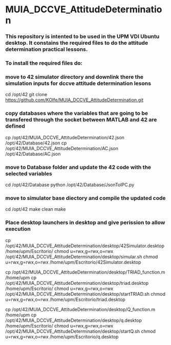 # MUIA_DCCVE_AttitudeDetermination
### This repository is intented to be used in the UPM VDI Ubuntu desktop. It constains the required files to do the attitude determination practical lessons.
### To install the required files do:

### move to 42 simulator directory and downlink there the simulation inputs for dccve attitude determination lesons
cd /opt/42
git clone https://github.com/KOlfe/MUIA_DCCVE_AttitudeDetermination.git

### copy databases where the variables that are going to be transfered through the socket between MATLAB and 42 are defined
cp /opt/42/MUIA_DCCVE_AttitudeDetermination/42.json /opt/42/Database/42.json
cp /opt/42/MUIA_DCCVE_AttitudeDetermination/AC.json /opt/42/Database/AC.json

### move to Database folder and update the 42 code with the selected variables
cd /opt/42/Database
python /opt/42/Database/JsonToIPC.py

### move to simulator base diectory and compile the updated code
cd /opt/42
make clean
make

### Place desktop launchers in desktop and give perission to allow execution 
cp /opt/42/MUIA_DCCVE_AttitudeDetermination/desktop/42Simulator.desktop /home/upm/Escritorio/
chmod u=rwx,g=rwx,o=rwx /opt/42/MUIA_DCCVE_AttitudeDetermination/desktop/simular.sh 
chmod u=rwx,g=rwx,o=rwx /home/upm/Escritorio/42Simulator.desktop

cp /opt/42/MUIA_DCCVE_AttitudeDetermination/desktop/TRIAD_function.m /home/upm
cp /opt/42/MUIA_DCCVE_AttitudeDetermination/desktop/triad.desktop /home/upm/Escritorio/
chmod u=rwx,g=rwx,o=rwx /opt/42/MUIA_DCCVE_AttitudeDetermination/desktop/startTRIAD.sh 
chmod u=rwx,g=rwx,o=rwx /home/upm/Escritorio/triad.desktop

cp /opt/42/MUIA_DCCVE_AttitudeDetermination/desktop/Q_function.m /home/upm
cp /opt/42/MUIA_DCCVE_AttitudeDetermination/desktop/q.desktop /home/upm/Escritorio/
chmod u=rwx,g=rwx,o=rwx /opt/42/MUIA_DCCVE_AttitudeDetermination/desktop/startQ.sh 
chmod u=rwx,g=rwx,o=rwx /home/upm/Escritorio/q.desktop
